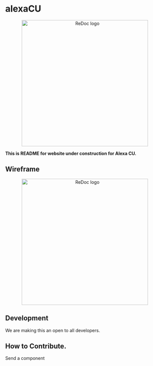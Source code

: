 # alexaCU

<p align="center">
  <img alt="ReDoc logo" src="https://avatars2.githubusercontent.com/u/66878076?s=200&v=4" width="400px" />
</p>

**This is README for website under construction for Alexa CU.**


## Wireframe

<p align="center">
<img alt="ReDoc logo" src="https://raw.githubusercontent.com/alexaCU/alexaCU/master/siteview.jpg" width="400px" />
</p>


## Development

We are making this an open to all developers. 

## How to Contribute. 

Send a component




